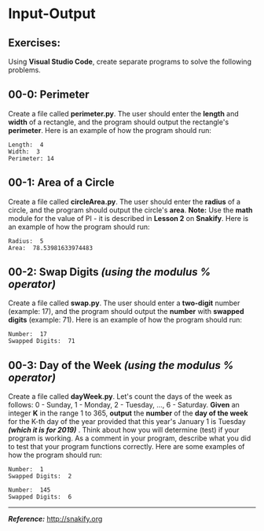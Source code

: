 # Input-Output

## Exercises:

Using **Visual Studio Code**, create separate programs to solve the following problems.

## 00-0: Perimeter
Create a file called **perimeter.py**.  The user should enter the **length** and **width** of a rectangle, and the program should output the rectangle's **perimeter**.  Here is an example of how the program should run:

```
Length:  4
Width:  3
Perimeter: 14
```

## 00-1: Area of a Circle
Create a file called **circleArea.py**.  The user should enter the **radius** of a circle, and the program should output the circle's **area**.  **Note:**  Use the **math** module for the value of PI - it is described in **Lesson 2** on **Snakify**.  Here is an example of how the program should run:

```
Radius:  5
Area:  78.53981633974483
```

## 00-2: Swap Digits *(using the modulus % operator)*
Create a file called **swap.py**.  The user should enter a **two-digit** number (example: 17), and the program should output the **number** with **swapped digits** (example: 71).  Here is an example of how the program should run:

```
Number:  17
Swapped Digits:  71
```

## 00-3: Day of the Week *(using the modulus % operator)*
Create a file called **dayWeek.py**.  Let's count the days of the week as follows: 0 - Sunday, 1 - Monday, 2 - Tuesday, ..., 6 - Saturday. **Given** an integer **K** in the range 1 to 365, **output** the **number** of the **day of the week** for the K-th day of the year provided that this year's January 1 is Tuesday ***(which it is for 2019)*** .  Think about how you will determine (test) if your program is working.  As a comment in your program, describe what you did to test that your program functions correctly.  Here are some examples of how the program should run:

```
Number:  1
Swapped Digits:  2
```

```
Number:  145
Swapped Digits:  6
```

---

***Reference:***  http://snakify.org
